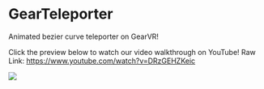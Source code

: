 # GearTeleporter
Animated bezier curve teleporter on GearVR!

 Click the preview below to watch our video walkthrough on YouTube! Raw Link: https://www.youtube.com/watch?v=DRzGEHZKeic

<div style = "align: center">
  <a href=https://www.youtube.com/watch?v=DRzGEHZKeic target="_blank"><img src="tele.gif"></a>
</div>
